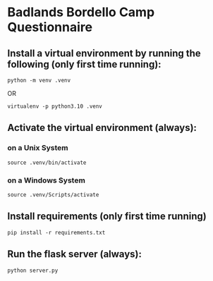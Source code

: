 # Badlands Bordello Camp Questionnaire

## Install a virtual environment by running the following (only first time running):

```python -m venv .venv```

OR

```virtualenv -p python3.10 .venv```

## Activate the virtual environment (always):

### on a Unix System
```source .venv/bin/activate```

### on a Windows System
```source .venv/Scripts/activate```

## Install requirements (only first time running)

```pip install -r requirements.txt```

## Run the flask server (always):

```python server.py```